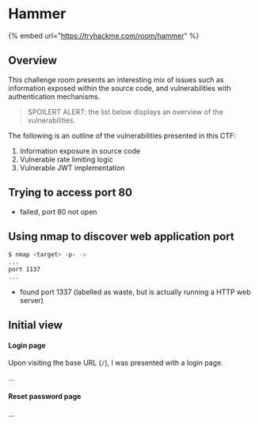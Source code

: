 # Hammer

{% embed url="https://tryhackme.com/room/hammer" %}

## Overview

This challenge room presents an interesting mix of issues such as information exposed within the source code, and vulnerabilities with authentication mechanisms.

> SPOILERT ALERT: the list below displays an overview of the vulnerabilities.&#x20;

The following is an outline of the vulnerabilities presented in this CTF:

1. &#x20;Information exposure in source code
2. Vulnerable rate limiting logic
3. Vulnerable JWT implementation



## **Trying to access port 80**

* failed, port 80 not open

## **Using nmap to discover web application port**

```bash
$ nmap <target> -p- -v
...
port 1137
...
```

* found port 1337 (labelled as waste, but is actually running  a HTTP web server)

## **Initial view**

#### Login page

Upon visiting the base URL (`/`), I was presented with a login page.

...

#### Reset password page

...





